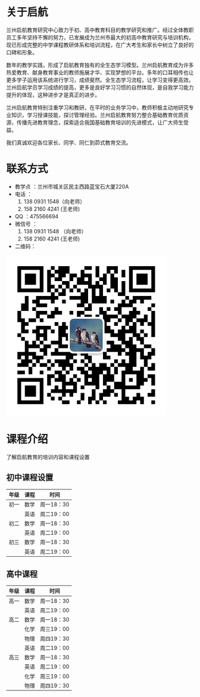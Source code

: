 # 关于启航

   兰州启航教育研究中心致力于初、高中教育科目的教学研究和推广。经过全体教职员工多年坚持不懈的努力，已发展成为兰州市最大的初高中教育研究与培训机构，现已形成完整的中学课程教研体系和培训流程，在广大考生和家长中树立了良好的口碑和形象。  　　

   数年的教学实践，形成了启航教育独有的全生态学习模型。兰州启航教育成为许多热爱教育、献身教育事业的教师施展才华、实现梦想的平台。多年的口耳相传也让更多学子运用该系统进行学习，成绩斐然。全生态学习流程，让学习变得更高效。兰州启航学员学习成绩的提高，更多是良好学习习惯的自然体现，是自我学习能力提升的体现，这种进步才是真正的进步。

   兰州启航教育特别注重学习和教研，在平时的业务学习中，教师积极主动地研究专业知识，学习授课技能，探讨管理经验。兰州启航教育努力整合基础教育优质资源，传播先进教育理念，探索适合我国基础教育培训的先进模式，让广大师生受益。 　

   我们真诚欢迎各位家长、同学、同仁到茆式教育交流。 

# 联系方式

- 教学点 ：兰州市城关区民主西路蓝宝石大厦220A 
- 电话 ：
  1. 138 0931 1548（向老师）
  2. 158 2160 4241 (王老师)
- QQ ：475566694
- 微信号 ：
  1. 138 0931 1548 （向老师）
  2. 158 2160 4241 (王老师)
- 二维码：

![matrix-code](images/matrix-code.png)

# 课程介绍
 了解启航教育的培训内容和课程设置
##  初中课程设置

| 年级 | 课程 |    时间    |
| :--: | :--: | :--------: |
| 初一 | 数学 | 周一18：30 |
|      | 英语 | 周二19：00 |
| 初二 | 数学 | 周一18：30 |
|      | 英语 | 周二19：00 |
| 初三 | 数学 | 周一18：30 |
|      | 英语 | 周二19：00 |

##  高中课程

| 年级 | 课程 |    时间    |
| :--: | :--: | :--------: |
| 高一 | 数学 | 周一18：30 |
|      | 英语 | 周二19：00 |
| 高二 | 数学 | 周一18：30 |
|      | 化学 | 周三19：00 |
|      | 物理 | 周四19：30 |
|      | 英语 | 周二19：00 |
| 高三 | 数学 | 周一18：30 |
|      | 英语 | 周二19：00 |
|      | 化学 | 周三19：00 |
|      | 物理 | 周四19：30 |